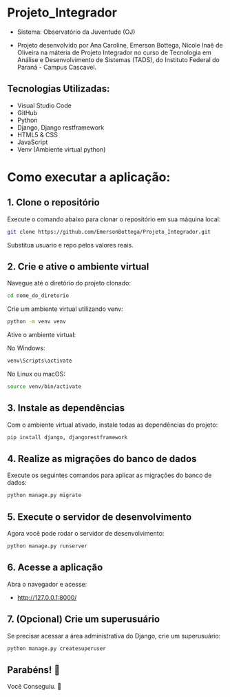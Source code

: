 # Projeto_Integrador

- Sistema: Observatório da Juventude (OJ)

- Projeto desenvolvido por Ana Caroline, Emerson Bottega, Nicole Inaê de Oliveira na máteria de Projeto Integrador no curso de Tecnologia em Análise e Desenvolvimento de Sistemas (TADS), do Instituto Federal do Paraná - Campus Cascavel.

## Tecnologias Utilizadas:
-  Visual Studio Code
-  GitHub
-  Python
-  Django, Django restframework
-  HTML5 & CSS
-  JavaScript
-  Venv (Ambiente virtual python)

# Como executar a aplicação:
## 1. Clone o repositório
Execute o comando abaixo para clonar o repositório em sua máquina local:

```bash
git clone https://github.com/EmersonBottega/Projeto_Integrador.git
```

Substitua usuario e repo pelos valores reais.

## 2. Crie e ative o ambiente virtual
Navegue até o diretório do projeto clonado:

```bash
cd nome_do_diretorio
```

Crie um ambiente virtual utilizando venv:

```bash
python -m venv venv
```
Ative o ambiente virtual:

No Windows:
```bash
venv\Scripts\activate
```

No Linux ou macOS:
```bash
source venv/bin/activate
```

## 3. Instale as dependências
Com o ambiente virtual ativado, instale todas as dependências do projeto:

```bash
pip install django, djangorestframework
```

## 4. Realize as migrações do banco de dados
Execute os seguintes comandos para aplicar as migrações do banco de dados:

```bash
python manage.py migrate
```

## 5. Execute o servidor de desenvolvimento
Agora você pode rodar o servidor de desenvolvimento:

```bash
python manage.py runserver
```

## 6. Acesse a aplicação
Abra o navegador e acesse:
- http://127.0.0.1:8000/
  
## 7. (Opcional) Crie um superusuário
Se precisar acessar a área administrativa do Django, crie um superusuário:

```bash
python manage.py createsuperuser
```

## Parabéns! :tada:

Você Conseguiu. :partying_face:
